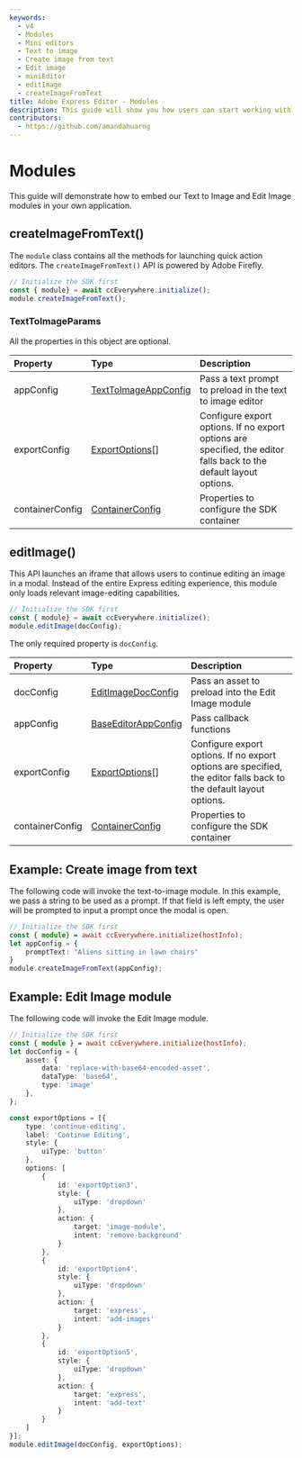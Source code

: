 ```yaml
---
keywords:
  - v4
  - Modules
  - Mini editors
  - Text to image
  - Create image from text
  - Edit image 
  - miniEditor
  - editImage
  - createImageFromText
title: Adobe Express Editor - Modules
description: This guide will show you how users can start working with the SDK's editing modules 
contributors:
  - https://github.com/amandahuarng
---
```


# Modules

This guide will demonstrate how to embed our Text to Image and Edit Image modules in your own application.

## createImageFromText()

The `module` class contains all the methods for launching quick action editors. The `createImageFromText()` API is powered by Adobe Firefly.

```js
// Initialize the SDK first
const { module} = await ccEverywhere.initialize(); 
module.createImageFromText(); 
```

### TextToImageParams

All the properties in this object are optional.

| Property | Type| Description
| :-- | :-- | :--
| appConfig | [TextToImageAppConfig](../../reference/CCEverywhere/miniEditor/index.md#texttoimageappconfig)| Pass a text prompt to preload in the text to image editor
| exportConfig | [ExportOptions](../../reference/types/index.md#exportoptions)[] | Configure export options. If no export options are specified, the editor falls back to the default layout options.
| containerConfig | [ContainerConfig](../../reference/types/index.md#containerconfig) | Properties to configure the SDK container

## editImage()

This API launches an iframe that allows users to continue editing an image in a modal. Instead of the entire Express editing experience, this module only loads relevant image-editing capabilities.

```js
// Initialize the SDK first
const { module} = await ccEverywhere.initialize(); 
module.editImage(docConfig); 
```

The only required property is `docConfig`.

| Property | Type| Description
| :-- | :-- | :--
| docConfig | [EditImageDocConfig](../../reference/CCEverywhere/miniEditor/index.md#editimagedocconfig)| Pass an asset to preload into the Edit Image module
| appConfig | [BaseEditorAppConfig](../../reference/CCEverywhere/miniEditor/index.md#baseeditorappconfig) | Pass callback functions
| exportConfig | [ExportOptions](../../reference/types/index.md#exportoptions)[] | Configure export options. If no export options are specified, the editor falls back to the default layout options.
| containerConfig | [ContainerConfig](../../reference/types/index.md#containerconfig) | Properties to configure the SDK container

## Example: Create image from text

The following code will invoke the text-to-image module. In this example, we pass a string to be used as a prompt. If that field is left empty, the user will be prompted to input a prompt once the modal is open.

``` ts title="text-to-image.js"
// Initialize the SDK first
const { module} = await ccEverywhere.initialize(hostInfo); 
let appConfig = {
    promptText: "Aliens sitting in lawn chairs"
}
module.createImageFromText(appConfig);
```

## Example: Edit Image module

The following code will invoke the Edit Image module.

``` ts title="image-editing.js"
// Initialize the SDK first
const { module } = await ccEverywhere.initialize(hostInfo); 
let docConfig = {
    asset: {
        data: 'replace-with-base64-encoded-asset',
        dataType: 'base64',
        type: 'image' 
    },
};

const exportOptions = [{
    type: 'continue-editing',
    label: 'Continue Editing',
    style: {
        uiType: 'button'
    },
    options: [
        {
            id: 'exportOption3',
            style: {
                uiType: 'dropdown'
            },
            action: {
                target: 'image-module',
                intent: 'remove-background'
            }
        },
        {
            id: 'exportOption4',
            style: {
                uiType: 'dropdown'
            },
            action: {
                target: 'express',
                intent: 'add-images'
            }
        },
        {
            id: 'exportOption5',
            style: {
                uiType: 'dropdown'
            },
            action: {
                target: 'express',
                intent: 'add-text'
            }
        }
    ]
}];
module.editImage(docConfig, exportOptions);
```
